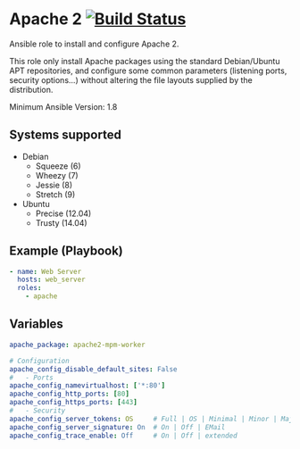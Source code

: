 # Apache 2 [![Build Status](https://travis-ci.org/osiell/ansible-apache.png)](https://travis-ci.org/osiell/ansible-apache)

Ansible role to install and configure Apache 2.

This role only install Apache packages using the standard Debian/Ubuntu APT
repositories, and configure some common parameters (listening ports, security
options...) without altering the file layouts supplied by the distribution.

Minimum Ansible Version: 1.8

## Systems supported

* Debian
    - Squeeze   (6)
    - Wheezy    (7)
    - Jessie    (8)
    - Stretch   (9)
* Ubuntu
    - Precise   (12.04)
    - Trusty    (14.04)

## Example (Playbook)

```yaml
- name: Web Server
  hosts: web_server
  roles:
    - apache
```

## Variables

```yaml
apache_package: apache2-mpm-worker

# Configuration
apache_config_disable_default_sites: False
#   - Ports
apache_config_namevirtualhost: ['*:80']
apache_config_http_ports: [80]
apache_config_https_ports: [443]
#   - Security
apache_config_server_tokens: OS     # Full | OS | Minimal | Minor | Major | Prod
apache_config_server_signature: On  # On | Off | EMail
apache_config_trace_enable: Off     # On | Off | extended
```
